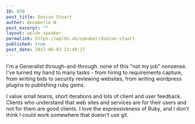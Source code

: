 ```yaml
---
ID: 839
post_title: Duncan Stuart
author: Annabelle W
post_excerpt: ""
layout: wpldn_speaker
permalink: https://wpldn.uk/speaker/duncan-stuart
published: true
post_date: 2017-06-03 23:40:27
---
```

I'm a Generalist through-and-through: none of this "not my job" nonsense. I've turned my hand to many tasks - from hiring to requirements capture, from writing bids to security reviewing websites, from writing wordpress plugins to publishing ruby gems.

I value small teams, short iterations and lots of client and user feedback. Clients who understand that web sites and services are for their users and not for them are good clients. I love the expressiveness of Ruby, and I don't think I could work somewhere that doesn't use git.